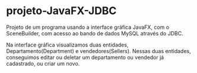 # projeto-JavaFX-JDBC

Projeto de um programa usando a interface gráfica JavaFX, com o SceneBuilder, com acesso ao bando de dados MySQL através do JDBC.

Na interface gráfica visualizamos duas entidades, Departamento(Department) e vendedores(Sellers).
Nessas duas entidades, conseguimos editar ou deletar um departamento ou vendedor já cadastrado, ou criar um novo.



